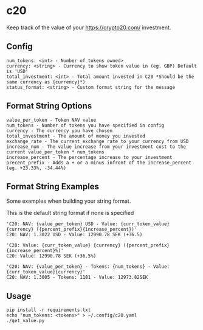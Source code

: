 c20
===

Keep track of the value of your https://crypto20.com/ investment.

Config
------
```
num_tokens: <int> - Number of tokens owned>
currency: <string> - Currency to show token value in (eg. GBP) Default is 'USD'
total_investment: <int> - Total amount invested in C20 *Should be the same currency as {currency}*)
status_format: <string> - Custom format string for the message
```

Format String Options
---------------------
```
value_per_token - Token NAV value
num_tokens - Number of tokens you have specified in config
currency - The currency you have chosen
total_investment - The amount of money you invested
exchange_rate - The current exchange rate to your currency from USD
increase_num - The value increase from your investment cost to the current value_per_token * num_tokens
increase_percent - The percentage increase to your investment
precent_prefix - Adds a + or a minus infront of the increase_percent (eg. +23.33%, -34.44%)
```

Format String Examples
----------------------
Some examples when building your string format.

This is the default string format if none is specified
```
'C20: NAV: {value_per_token} USD - Value: {curr_token_value} {currency} ({percent_prefix}{increase_percent})'
C20: NAV: 1.3022 USD - Value: 12990.78 SEK (+36.5)
```

```
'C20: Value: {curr_token_value} {currency} ({percent_prefix}{increase_percent}%)'
C20: Value: 12990.78 SEK (+36.5%)
```

```
'C20: NAV: {value_per_token} - Tokens: {num_tokens} - Value: {curr_token_value}{currency}'
C20: NAV: 1.3005 - Tokens: 1181 - Value: 12973.82SEK
```

Usage
-----
```
pip install -r requirements.txt
echo "num_tokens: <tokens>" > ~/.config/c20.yaml
./get_value.py
```
